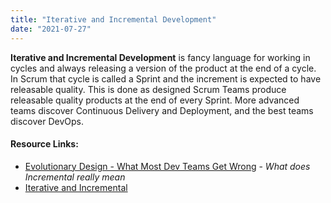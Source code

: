 ```yaml
---
title: "Iterative and Incremental Development"
date: "2021-07-27"
---
```


**Iterative and Incremental Development** is fancy language for working in cycles and always releasing a version of the product at the end of a cycle. In Scrum that cycle is called a Sprint and the increment is expected to have releasable quality. This is done as designed Scrum Teams produce releasable quality products at the end of every Sprint. More advanced teams discover Continuous Delivery and Deployment, and the best teams discover DevOps.

#### Resource Links:

- [Evolutionary Design - What Most Dev Teams Get Wrong](http://codemanship.co.uk/parlezuml/blog/?postid=1576) - _What does Incremental really mean_
- [Iterative and Incremental](https://ronjeffries.com/articles/018-01ff/iter-incr/)
